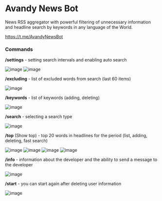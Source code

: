 # Avandy News Bot

News RSS aggregator with powerful filtering of unnecessary information 
and headline search by keywords in any language of the World.

https://t.me/AvandyNewsBot

### Commands

**/settings**   - setting search intervals and enabling auto search

![image](https://github.com/mrprogre/avandy-news-bot/assets/45883640/213b5b13-5b6d-407d-8e49-c791c5a0a936)
![image](https://github.com/mrprogre/avandy-news-bot/assets/45883640/0e67843f-30ff-492c-89f8-1840d7e86c9a)

**/excluding**   - list of excluded words from search (last 60 items)

![image](https://github.com/mrprogre/avandy-news-bot/assets/45883640/9c89b9dd-e5db-4e9e-a801-8348b9272b3b)

**/keywords**   - list of keywords (adding, deleting)

![image](https://github.com/mrprogre/avandy-news-bot/assets/45883640/29ddd9d0-d9d3-4336-a69a-836763593afd)

**/search**     - selecting a search type

![image](https://github.com/mrprogre/avandy-news-bot/assets/45883640/219c0c0c-0f73-426f-8de6-990ceea8fbb4)

**/top** (Show top)        - top 20 words in headlines for the period (list, adding, deleting, fast search)

![image](https://github.com/mrprogre/avandy-news-bot/assets/45883640/a1e2e7fa-55d3-4172-b2df-2f0275c0748b)
![image](https://github.com/mrprogre/avandy-news-bot/assets/45883640/a433780d-2ff2-4195-9bb6-0a12adba438d)
![image](https://github.com/mrprogre/avandy-news-bot/assets/45883640/cb9dee85-2eea-4988-a58a-d49d328b0662)
![image](https://github.com/mrprogre/avandy-news-bot/assets/45883640/0808317d-6cbe-4d3c-acae-0828e670cb82)

**/info**       - information about the developer and the ability to send a message to the developer

![image](https://github.com/mrprogre/avandy-news-bot/assets/45883640/1885ff11-3ec6-4abe-a173-dd8a861ebb94)

**/start**      - you can start again after deleting user information

![image](https://github.com/mrprogre/avandy-news-bot/assets/45883640/e88a2ae5-a553-4f6b-b23a-66e0e18edec6)
